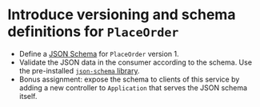 # Introduce versioning and schema definitions for `PlaceOrder`

- Define a [JSON Schema](http://json-schema.org/) for `PlaceOrder` version 1.
- Validate the JSON data in the consumer according to the schema. Use the pre-installed [`json-schema` library](https://github.com/justinrainbow/json-schema/).
- Bonus assignment: expose the schema to clients of this service by adding a new controller to `Application` that serves the JSON schema itself.

